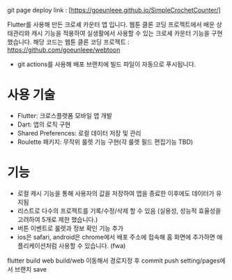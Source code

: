 git page deploy link : [https://goeunleee.github.io/SimpleCrochetCounter/]

Flutter를 사용해 만든 크로셰 카운터 앱 입니다.
웹툰 클론 코딩 프로젝트에서 배운 상태관리와 캐시 기능을 적용하여 실생활에서 사용할 수 있는 크로셰 카운터 기능을 구현했습니다.
해당 코드는
웹툰 클론 코딩 프로젝트 : https://github.com/goeunleee/webtoon

- git actions를 사용해 배포 브랜치에 빌드 파일이 자동으로 푸시됩니다.

# 사용 기술

- Flutter: 크로스플랫폼 모바일 앱 개발
- Dart: 앱의 로직 구현
- Shared Preferences: 로컬 데이터 저장 및 관리
- Roulette 패키지: 무작위 룰렛 기능 구현(각 룰렛 필드 편집기능 TBD)

# 기능

- 로컬 캐시 기능을 통해 사용자의 값을 저장하여 앱을 종료한 이후에도 데이터가 유지됨
- 리스트로 다수의 프로젝트를 기록/수정/삭제 할 수 있음 (실용성, 성능적 효율성을 고려하여 5개로 제한 했습니다.)
- 버튼 이벤트로 룰렛과 정보 확인 기능 추가
- ios은 safari, android은 chrome에서 배포 주소에 접속해 홈 화면에 추가하면 애플리케이션처럼 사용할 수 있습니다. (fwa)

flutter build web
build/web 이동해서 경로지정 후 commit push
setting/pages에서 브랜치 save
